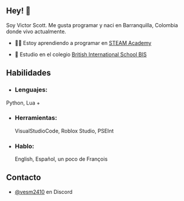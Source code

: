 
## Hey! 👋
Soy Victor Scott. Me gusta programar y naci en Barranquilla, Colombia donde vivo actualmente.

- 👨‍💻 Estoy aprendiendo a programar en [STEAM Academy](https://www.instagram.com/steamacademy.co/) 

- 🏫 Estudio en el colegio [British International School BIS](https://britishschool.edu.co/)

## Habilidades

- ### Lenguajes:
Python, Lua +
- ### Herramientas:
  VisualStudioCode, Roblox Studio, PSEInt
- ### Hablo:
  English, Español, un poco de François
## Contacto
- [@vesm2410](./) en Discord
